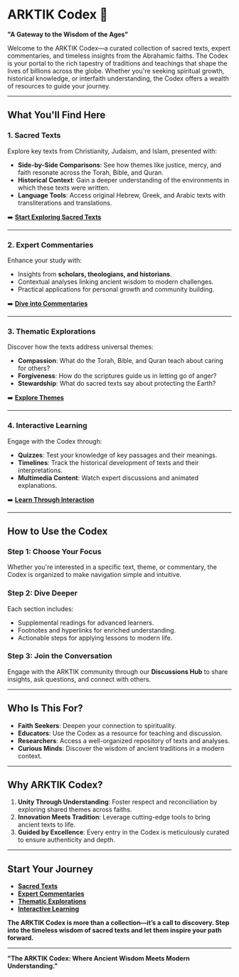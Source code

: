 # ARKTIK Codex 📖  
**"A Gateway to the Wisdom of the Ages"**

Welcome to the ARKTIK Codex—a curated collection of sacred texts, expert commentaries, and timeless insights from the Abrahamic faiths. The Codex is your portal to the rich tapestry of traditions and teachings that shape the lives of billions across the globe. Whether you're seeking spiritual growth, historical knowledge, or interfaith understanding, the Codex offers a wealth of resources to guide your journey.

---

## **What You'll Find Here**  
### **1. Sacred Texts**  
Explore key texts from Christianity, Judaism, and Islam, presented with:  
- **Side-by-Side Comparisons**: See how themes like justice, mercy, and faith resonate across the Torah, Bible, and Quran.  
- **Historical Context**: Gain a deeper understanding of the environments in which these texts were written.  
- **Language Tools**: Access original Hebrew, Greek, and Arabic texts with transliterations and translations.  

➡️ **[Start Exploring Sacred Texts](./sacred_texts.md)**  

---

### **2. Expert Commentaries**  
Enhance your study with:  
- Insights from **scholars, theologians, and historians**.  
- Contextual analyses linking ancient wisdom to modern challenges.  
- Practical applications for personal growth and community building.  

➡️ **[Dive into Commentaries](./commentaries.md)**  

---

### **3. Thematic Explorations**  
Discover how the texts address universal themes:  
- **Compassion**: What do the Torah, Bible, and Quran teach about caring for others?  
- **Forgiveness**: How do the scriptures guide us in letting go of anger?  
- **Stewardship**: What do sacred texts say about protecting the Earth?  

➡️ **[Explore Themes](./themes.md)**  

---

### **4. Interactive Learning**  
Engage with the Codex through:  
- **Quizzes**: Test your knowledge of key passages and their meanings.  
- **Timelines**: Track the historical development of texts and their interpretations.  
- **Multimedia Content**: Watch expert discussions and animated explanations.  

➡️ **[Learn Through Interaction](./interactive.md)**  

---

## **How to Use the Codex**  
### **Step 1: Choose Your Focus**  
Whether you're interested in a specific text, theme, or commentary, the Codex is organized to make navigation simple and intuitive.

### **Step 2: Dive Deeper**  
Each section includes:  
- Supplemental readings for advanced learners.  
- Footnotes and hyperlinks for enriched understanding.  
- Actionable steps for applying lessons to modern life.

### **Step 3: Join the Conversation**  
Engage with the ARKTIK community through our **Discussions Hub** to share insights, ask questions, and connect with others.

---

## **Who Is This For?**  
- **Faith Seekers**: Deepen your connection to spirituality.  
- **Educators**: Use the Codex as a resource for teaching and discussion.  
- **Researchers**: Access a well-organized repository of texts and analyses.  
- **Curious Minds**: Discover the wisdom of ancient traditions in a modern context.

---

## **Why ARKTIK Codex?**  
1. **Unity Through Understanding**: Foster respect and reconciliation by exploring shared themes across faiths.  
2. **Innovation Meets Tradition**: Leverage cutting-edge tools to bring ancient texts to life.  
3. **Guided by Excellence**: Every entry in the Codex is meticulously curated to ensure authenticity and depth.

---

## **Start Your Journey**  
- **[Sacred Texts](./sacred_texts.md)**  
- **[Expert Commentaries](./commentaries.md)**  
- **[Thematic Explorations](./themes.md)**  
- **[Interactive Learning](./interactive.md)**  

**The ARKTIK Codex is more than a collection—it’s a call to discovery. Step into the timeless wisdom of sacred texts and let them inspire your path forward.**

---
**"The ARKTIK Codex: Where Ancient Wisdom Meets Modern Understanding."**
